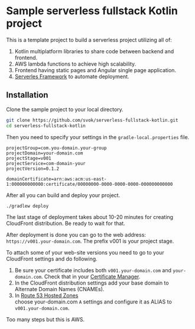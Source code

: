 # Sample serverless fullstack Kotlin project

This is a template project to build a serverless project utilizing all of:
1. Kotlin multiplatform libraries to share code between backend and frontend.
1. AWS lambda functions to achieve high scalability.
1. Frontend having static pages and Angular single page application.
1. [Serverles Framework](https://serverless.com/) to automate deployment.

## Installation

Clone the sample project to your local directory.
```bash
git clone https://github.com/svok/serverless-fullstack-kotlin.git
cd serverless-fullstack-kotlin
```

Then you need to specify your settings in the `gradle-local.properties` file.
```properties
projectGroup=com.you-domain.your-group
projectDomain=your-domain.com
projectStage=v001
projectService=com-domain-your
projectVersion=0.1.2

domainCertificate=arn:aws:acm:us-east-1:000000000000:certificate/00000000-0000-0000-0000-000000000000
```

After all you can build and deploy your project.
```bash
./gradlew deploy
```
The last stage of deployment takes about 10-20 minutes for creating CloudFront 
distribution. Be ready to wait for that.

After deployment is done you can go to the web address: `https://v001.your-domain.com`.
The prefix v001 is your project stage.

To attach some of your web-site versions you need to go to your CloudFront settings and do following.
1. Be sure your certificate includes both `v001.your-domain.com` and `your-domain.com`. Check that in your 
[Certificate Manager](https://console.aws.amazon.com/acm/home?region=us-east-1#/).
1. In the CloudFront distribution settings add your base domain to Alternate Domain Names (CNAMEs).
1. In [Route 53 Hosted Zones](https://console.aws.amazon.com/route53/home?region=us-east-1#hosted-zones:)  
choose your-domain.com `A` settings and configure it as ALIAS to `v001.your-domain.com`.

Too many steps but this is AWS. 
